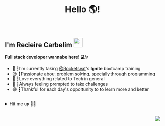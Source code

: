 <h1 align="center"> Hello 🌎!</h1>
</br>
<h2>I'm Recieire Carbelim <img src="https://media.giphy.com/media/hvRJCLFzcasrR4ia7z/giphy.gif" width="30px"/></h2>



<strong><span>Full stack developer wannabe here! 💻✨</span></strong>
</br>
<ul>
<li>🚀 ┇I’m currently taking <a href="https://github.com/rocketseat" target="_blank">@Rocketseat</a>'s <strong>Ignite</strong> bootcamp training</li>
<li>😍 ┇Passionate about problem solving, specially through programming</li>
<li>🤖 ┇Love everything related to Tech in general</li>
<li>🔭 ┇Always feeling prompted to take challenges</li>
<li>😄 ┇Thankful for each day's opportunity to to learn more and better</li>
</ul>
</br>
<details align="center">
  <summary align="left">Hit me up 🤜🤛</summary>
  <a href="https://www.linkedin.com/in/recieirecarbelim/" target="_blank"><img src="https://img.shields.io/badge/-Linkedin-blue?style=flat-square&logo=Linkedin&logoColor=white" /></a>
  <a href="https://www.instagram.com/recieirecarbelim/" target="_blank"><img src="https://img.shields.io/badge/Instagram-E4405F?style=flat-square&logo=instagram&logoColor=white" /></a>
  <a href="https://stackoverflow.com/users/15673229/recieire-carbelim" target="_blank"><img src="https://img.shields.io/badge/Stack_Overflow-FE7A16?style=flat-square&logo=stack-overflow&logoColor=white" /></a>
</details>
</br>
<p align="right"><img src="https://visitor-badge.glitch.me/badge?page_id=github/recieire" /></p>

<!--
**recieire/recieire** is a ✨ _special_ ✨ repository because its `README.md` (this file) appears on your GitHub profile.
<img src="" />

- 💬 Ask me about ...
- 📫 How to reach me: ...
- 😄 Pronouns: ...
- ⚡ Fun fact: ...
-->
